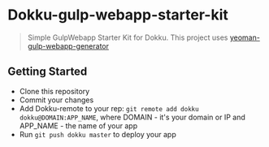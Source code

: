 # Dokku-gulp-webapp-starter-kit

> Simple GulpWebapp Starter Kit for Dokku. This project uses [yeoman-gulp-webapp-generator](https://github.com/yeoman/generator-gulp-webapp)

## Getting Started

- Clone this repository
- Commit your changes
- Add Dokku-remote to your rep: 
  `git remote add dokku dokku@DOMAIN:APP_NAME`,
  where DOMAIN - it's your domain or IP and APP_NAME - the name of your app
- Run `git push dokku master` to deploy your app

